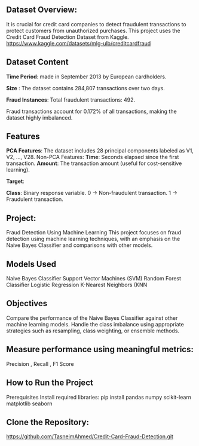 ## Dataset Overview:
It is crucial for credit card companies to detect fraudulent transactions to protect customers from unauthorized purchases. This project uses the Credit Card Fraud Detection Dataset from Kaggle.
https://www.kaggle.com/datasets/mlg-ulb/creditcardfraud 
## Dataset Content
**Time Period**: made in September 2013 by European cardholders.

**Size** : The dataset contains 284,807 transactions over two days.

**Fraud Instances**:  Total fraudulent transactions: 492.

Fraud transactions account for 0.172% of all transactions, making the dataset highly imbalanced.
## Features
**PCA Features**: The dataset includes 28 principal components labeled as V1, V2, ..., V28.
Non-PCA Features:
**Time**:  Seconds elapsed since the first transaction.
**Amount**:  The transaction amount (useful for cost-sensitive learning).

**Target**:

**Class**:  Binary response variable.
0 → Non-fraudulent transaction.
1 → Fraudulent transaction.
## Project: 
Fraud Detection Using Machine Learning
This project focuses on fraud detection using machine learning techniques, with an emphasis on the Naive Bayes Classifier and comparisons with other models.
## Models Used
Naive Bayes Classifier
Support Vector Machines (SVM)
Random Forest Classifier
Logistic Regression
K-Nearest Neighbors (KNN
## Objectives
Compare the performance of the Naive Bayes Classifier against other machine learning models.
Handle the class imbalance using appropriate strategies such as resampling, class weighting, or ensemble methods.
## Measure performance using meaningful metrics:
Precision , 
Recall ,
F1 Score
## How to Run the Project
Prerequisites
Install required libraries:
pip install pandas numpy scikit-learn matplotlib seaborn
## Clone the Repository:
https://github.com/TasneimAhmed/Credit-Card-Fraud-Detection.git 
